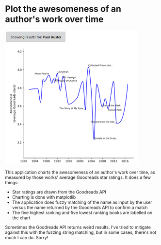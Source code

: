# Plot the awesomeness of an author's work over time

![Screenshot of the application](img/sample.png?raw=True)

This application charts the awesomeness of an author's work over time, as measured by those works' average Goodreads star ratings. It does a few things:

- Star ratings are drawn from the Goodreads API
- Charting is done with matplotlib
- The application does fuzzy matching of the name as input by the user versus the name returned by the Goodreads API to confirm a match
- The five highest ranking and five lowest ranking books are labelled on the chart

Sometimes the Goodreads API returns weird results. I've tried to mitigate against this with the fuzzing string matching, but in some cases, there's not much I can do. Sorry!
